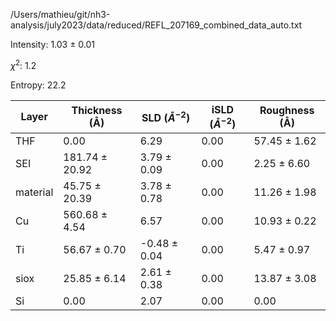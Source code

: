 /Users/mathieu/git/nh3-analysis/july2023/data/reduced/REFL_207169_combined_data_auto.txt

Intensity: 1.03 ± 0.01

$\chi^2$:  1.2

Entropy: 22.2

| Layer | Thickness (Å) | SLD ($Å^{-2}$) | iSLD ($Å^{-2}$) | Roughness (Å) |
| --- | --- | --- | --- | --- |
|                  THF | 0.00 | 6.29 | 0.00 | 57.45 ± 1.62 |
|                  SEI | 181.74 ± 20.92 | 3.79 ± 0.09 | 0.00 | 2.25 ± 6.60 |
|             material | 45.75 ± 20.39 | 3.78 ± 0.78 | 0.00 | 11.26 ± 1.98 |
|                   Cu | 560.68 ± 4.54 | 6.57 | 0.00 | 10.93 ± 0.22 |
|                   Ti | 56.67 ± 0.70 | -0.48 ± 0.04 | 0.00 | 5.47 ± 0.97 |
|                 siox | 25.85 ± 6.14 | 2.61 ± 0.38 | 0.00 | 13.87 ± 3.08 |
|                   Si | 0.00 | 2.07 | 0.00 | 0.00 |

